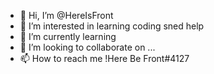 - 👋 Hi, I’m @HereIsFront
- 👀 I’m interested in learning coding sned help
- 🌱 I’m currently learning 
- 💞️ I’m looking to collaborate on ...
- 📫 How to reach me !Here Be Front#4127

<!---
HereIsFront/HereIsFront is a ✨ special ✨ repository because its `README.md` (this file) appears on your GitHub profile.
You can click the Preview link to take a look at your changes.
--->





